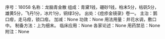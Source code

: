 序号：18058
名称：龙脑青金散
组成：青黛1钱，硼砂1钱，柏末5分，枯矾5分，雄黄5分，飞丹1分，冰片1分，铜绿3分。
出处：《痘疹金镜录》卷一。
主治：鹅口疳，走马疳，锁口疳。
加减：None
功效：None
用法用量：井花水调，敷口中。
制备方法：上为细末。
临床应用：None
各家论述：None
用药禁忌：None
附注：None
